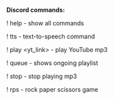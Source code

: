 **Discord commands:** 


! help - show all commands

! tts <text> - text-to-speech command

! play <yt_link> - play YouTube mp3

! queue - shows ongoing playlist

! stop - stop playing mp3

! rps - rock paper scissors game

